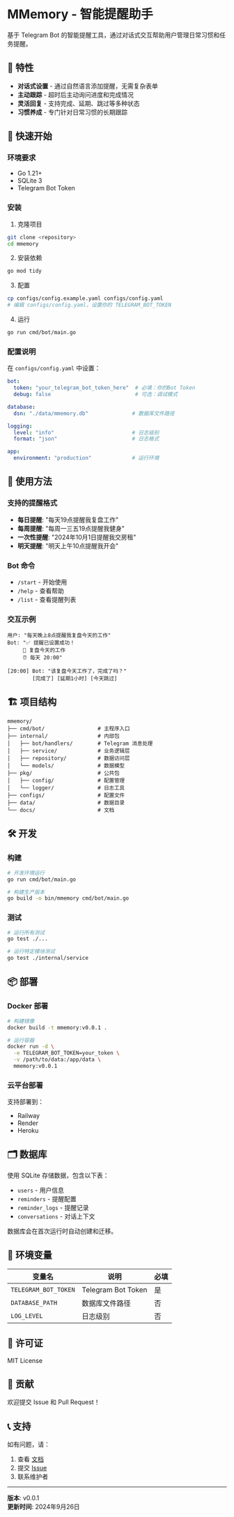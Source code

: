 # MMemory - 智能提醒助手

基于 Telegram Bot 的智能提醒工具，通过对话式交互帮助用户管理日常习惯和任务提醒。

## 🌟 特性

- **对话式设置** - 通过自然语言添加提醒，无需复杂表单
- **主动跟踪** - 超时后主动询问进度和完成情况  
- **灵活回复** - 支持完成、延期、跳过等多种状态
- **习惯养成** - 专门针对日常习惯的长期跟踪

## 🚀 快速开始

### 环境要求

- Go 1.21+
- SQLite 3
- Telegram Bot Token

### 安装

1. 克隆项目
```bash
git clone <repository>
cd mmemory
```

2. 安装依赖
```bash
go mod tidy
```

3. 配置
```bash
cp configs/config.example.yaml configs/config.yaml
# 编辑 configs/config.yaml，设置你的 TELEGRAM_BOT_TOKEN
```

4. 运行
```bash
go run cmd/bot/main.go
```

### 配置说明

在 `configs/config.yaml` 中设置：

```yaml
bot:
  token: "your_telegram_bot_token_here"  # 必填：你的Bot Token
  debug: false                           # 可选：调试模式

database:
  dsn: "./data/mmemory.db"              # 数据库文件路径

logging:
  level: "info"                         # 日志级别
  format: "json"                        # 日志格式

app:
  environment: "production"             # 运行环境
```

## 💬 使用方法

### 支持的提醒格式

- **每日提醒**: "每天19点提醒我复盘工作"
- **每周提醒**: "每周一三五19点提醒我健身"  
- **一次性提醒**: "2024年10月1日提醒我交房租"
- **明天提醒**: "明天上午10点提醒我开会"

### Bot 命令

- `/start` - 开始使用
- `/help` - 查看帮助
- `/list` - 查看提醒列表

### 交互示例

```
用户: "每天晚上8点提醒我复盘今天的工作"
Bot: "✅ 提醒已设置成功！
     📝 复盘今天的工作
     ⏰ 每天 20:00"

[20:00] Bot: "该复盘今天工作了，完成了吗？"
        [完成了] [延期1小时] [今天跳过]
```

## 🏗️ 项目结构

```
mmemory/
├── cmd/bot/                 # 主程序入口
├── internal/                # 内部包
│   ├── bot/handlers/        # Telegram 消息处理
│   ├── service/             # 业务逻辑层
│   ├── repository/          # 数据访问层
│   └── models/              # 数据模型
├── pkg/                     # 公共包
│   ├── config/              # 配置管理
│   └── logger/              # 日志工具
├── configs/                 # 配置文件
├── data/                    # 数据目录
└── docs/                    # 文档
```

## 🛠️ 开发

### 构建

```bash
# 开发环境运行
go run cmd/bot/main.go

# 构建生产版本
go build -o bin/mmemory cmd/bot/main.go
```

### 测试

```bash
# 运行所有测试
go test ./...

# 运行特定模块测试
go test ./internal/service
```

## 📦 部署

### Docker 部署

```bash
# 构建镜像
docker build -t mmemory:v0.0.1 .

# 运行容器
docker run -d \
  -e TELEGRAM_BOT_TOKEN=your_token \
  -v /path/to/data:/app/data \
  mmemory:v0.0.1
```

### 云平台部署

支持部署到：
- Railway
- Render  
- Heroku

## 🗂️ 数据库

使用 SQLite 存储数据，包含以下表：

- `users` - 用户信息
- `reminders` - 提醒配置
- `reminder_logs` - 提醒记录
- `conversations` - 对话上下文

数据库会在首次运行时自动创建和迁移。

## 🔧 环境变量

| 变量名 | 说明 | 必填 |
|--------|------|------|
| `TELEGRAM_BOT_TOKEN` | Telegram Bot Token | 是 |
| `DATABASE_PATH` | 数据库文件路径 | 否 |
| `LOG_LEVEL` | 日志级别 | 否 |

## 📄 许可证

MIT License

## 🤝 贡献

欢迎提交 Issue 和 Pull Request！

## 📞 支持

如有问题，请：
1. 查看 [文档](./docs/)
2. 提交 [Issue](../../issues)
3. 联系维护者

---

**版本**: v0.0.1  
**更新时间**: 2024年9月26日